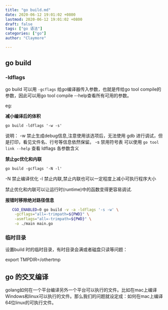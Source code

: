 ```yaml
---
title: "go build.md"
date: 2020-06-12 19:01:02 +0800
lastmod: 2020-06-12 19:01:02 +0800
draft: false
tags: ["go 语法"]
categories: ["go"]
author: "Claymore"

---
```

## go build



### -ldflags

go build 可以用 `-gcflags` 给*go*编译器传入参数，也就是传给go tool compile的参数，因此可以用go tool compile --help查看所有可用的参数。

eg:

**减小编译后的体积**

`go build -ldflags '-w -s'`

说明：
-w 禁止生成debug信息,注意使用该选项后，无法使用 gdb 进行调试，但是打印，看见文件名、行号等信息依然保留。
-s 禁用符号表
可以使用 `go tool link --help` 查看 ldflags 各参数含义



**禁止gc优化和内联**

`go build -gcflags '-N -l'`

-N 禁止编译优化
-l 禁止内联,禁止内联也可以一定程度上减小可执行程序大小

禁止优化和内联可以让运行时(runtime)中的函数变得更容易调试.



**报错时移除绝对路径信息**

```sh
   CGO_ENABLED=0 go build -v -a -ldflags '-s -w' \
   	-gcflags="all=-trimpath=${PWD}" \
   	-asmflags="all=-trimpath=${PWD}" \
   	-o ./main main.go
```





### 临时目录

设置build 时的临时目录，有时目录会满或者磁盘只读等问题：

export TMPDIR=/othertmp





## go 的交叉编译

golang如何在一个平台编译另外一个平台可以执行的文件。比如在mac上编译Windows和linux可以执行的文件。那么我们的问题就设定成：如何在mac上编译64位linux的可执行文件。